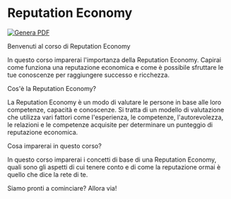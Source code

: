 # Reputation Economy

[![Genera PDF](https://github.com/matteobaccan/CorsoReputationEconomy/actions/workflows/generatepdf.yml/badge.svg)](https://github.com/matteobaccan/CorsoReputationEconomy/actions/workflows/generatepdf.yml)

Benvenuti al corso di Reputation Economy

In questo corso imparerai l'importanza della Reputation Economy. Capirai come funziona una reputazione economica e come è possibile sfruttare le tue conoscenze per raggiungere successo e ricchezza.

Cos'è la Reputation Economy?

La Reputation Economy è un modo di valutare le persone in base alle loro competenze, capacità e conoscenze. Si tratta di un modello di valutazione che utilizza vari fattori come l'esperienza, le competenze, l'autorevolezza, le relazioni e le competenze acquisite per determinare un punteggio di reputazione economica.

Cosa imparerai in questo corso?

In questo corso imparerai i concetti di base di una Reputation Economy, quali sono gli aspetti di cui tenere conto e di come la reputazione ormai è quello che dice la rete di te.

Siamo pronti a cominciare? Allora via!
